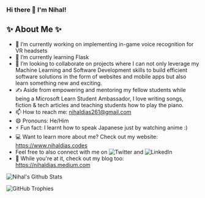 ### Hi there 👋 I'm Nihal!


## ✨ About Me ✨

- 🔭 I’m currently working on implementing in-game voice recognition for VR headsets
- 🌱 I’m currently learning Flask
- 👯 I’m looking to collaborate on projects where I can not only leverage my Machine Learning and Software Development skills to build efficient software solutions in the form of websites and mobile apps but also learn something new and exciting.
- ✍️ Aside from empowering and mentoring my fellow students while being a Microsoft Learn Student Ambassador, I love writing songs, fiction & tech articles and teaching students how to play the piano.
- 📫 How to reach me: nihaldias261@gmail.com
- 😄 Pronouns: He/Him
- ⚡ Fun fact: I learnt how to speak Japanese just by watching anime :)
- 💻 Want to learn more about me? Check out my website: https://www.nihaldias.codes
- Feel free to also connect with me on ![Twitter](https://twitter.com/nekosenpai2601) and ![LinkedIn](https://www.linkedin.com/in/nihal-dias-913b8818b)
- 📕 While you're at it, check out my blog too: https://nihaldias.medium.com

![Nihal's Github Stats](https://github-readme-stats.vercel.app/api?username=nrd26&show_icons=true&theme=algolia)

![GitHub Trophies](https://github-profile-trophy.vercel.app/?username=nrd26&theme=juicyfresh&no-bg=true)
